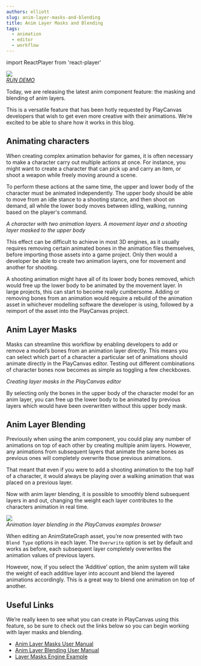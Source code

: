 ```yaml
---
authors: elliott
slug: anim-layer-masks-and-blending
title: Anim Layer Masks and Blending
tags:
  - animation
  - editor
  - workflow
---
```


import ReactPlayer from 'react-player'

![](/img/anim-layer-blending.gif)
<br />_[RUN DEMO](https://playcanvas.github.io/#/animation/layer-masks)_

Today, we are releasing the latest anim component feature: the masking and blending of anim layers.

This is a versatile feature that has been hotly requested by PlayCanvas developers that wish to get even more creative with their animations. We’re excited to be able to share how it works in this blog.

## Animating characters

When creating complex animation behavior for games, it is often necessary to make a character carry out multiple actions at once. For instance, you might want to create a character that can pick up and carry an item, or shoot a weapon while freely moving around a scene.

To perform these actions at the same time, the upper and lower body of the character must be animated independently. The upper body should be able to move from an idle stance to a shooting stance, and then shoot on demand, all while the lower body moves between idling, walking, running based on the player's command.

<ReactPlayer playing controls url="/img/anim-masked-locomotion.mp4" />

_A character with two animation layers. A movement layer and a shooting layer masked to the upper body_

This effect can be difficult to achieve in most 3D engines, as it usually requires removing certain animated bones in the animation files themselves, before importing those assets into a game project. Only then would a developer be able to create two animation layers, one for movement and another for shooting.

A shooting animation might have all of its lower body bones removed, which would free up the lower body to be animated by the movement layer. In large projects, this can start to become really cumbersome. Adding or removing bones from an animation would require a rebuild of the animation asset in whichever modelling software the developer is using, followed by a reimport of the asset into the PlayCanvas project.

## Anim Layer Masks

Masks can streamline this workflow by enabling developers to add or remove a model’s bones from an animation layer directly. This means you can select which part of a character a particular set of animations should animate directly in the PlayCanvas editor. Testing out different combinations of character bones now becomes as simple as toggling a few checkboxes.

<ReactPlayer playing controls url="/img/anim-layer-masking.mp4" />

_Creating layer masks in the PlayCanvas editor_

By selecting only the bones in the upper body of the character model for an anim layer, you can free up the lower body to be animated by previous layers which would have been overwritten without this upper body mask.

## Anim Layer Blending

Previously when using the anim component, you could play any number of animations on top of each other by creating multiple anim layers. However, any animations from subsequent layers that animate the same bones as previous ones will completely overwrite those previous animations.

That meant that even if you were to add a shooting animation to the top half of a character, it would always be playing over a walking animation that was placed on a previous layer.

Now with anim layer blending, it is possible to smoothly blend subsequent layers in and out, changing the weight each layer contributes to the characters animation in real time.

![](/img/anim-layer-blending2.gif)
<br />_Animation layer blending in the PlayCanvas examples browser_

When editing an AnimStateGraph asset, you’re now presented with two `Blend Type` options in each layer. The `Overwrite` option is set by default and works as before, each subsequent layer completely overwrites the animation values of previous layers.

However, now, if you select the ‘Additive’ option, the anim system will take the weight of each additive layer into account and blend the layered animations accordingly. This is a great way to blend one animation on top of another.

## Useful Links

We’re really keen to see what you can create in PlayCanvas using this feature, so be sure to check out the links below so you can begin working with layer masks and blending.

- [Anim Layer Masks User Manual](https://developer.playcanvas.com/user-manual/animation/anim-layer-masking/)
- [Anim Layer Blending User Manual](https://developer.playcanvas.com/user-manual/animation/anim-state-graph-assets/#layer-blending)
- [Layer Masks Engine Example](https://playcanvas.github.io/#/animation/layer-masks)

